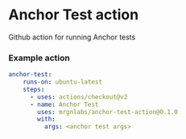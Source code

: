 # Anchor Test action
Github action for running Anchor tests


### Example action
```yaml
anchor-test:
    runs-on: ubuntu-latest
    steps:
      - uses: actions/checkout@v2
      - name: Anchor Test
        uses: mrgnlabs/anchor-test-action@0.1.0
        with:
          args: <anchor test args>
```
